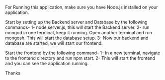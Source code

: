 
For Running this application, make sure you have Node.js installed on your application.

Start by setting up the Backend server and Database by the following commands-
1- node server.js, this will start the Backend server.
2- run mongod in one terminal, keep it running. Open another terminal and run mongosh. This will start the database setup.
3- Now our backend and database are started, we will start our frontend.

Start the frontend by the following command-
1- In a new terminal, navigate to the frontend directory and run npm start.
2- This will start the frontend and you can see the application running.

Thanks

